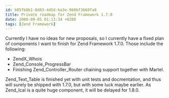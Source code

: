 ```yaml
---
id: b85fb8b1-8d83-4d5d-ba3e-960bf3660fa8
title: Private roadmap for Zend Framework 1.7.0
date: 2008-09-05 01:13:34 +0200
tags: [Zend Framework]
---
```


Currently I have no ideas for new proposals, so I currently have a fixed plan of components I want to finish for Zend Framework 1.7.0. Those include the following:

- ZendX_Whois
- Zend_Console_ProgressBar
- Finishing Zend_Controller_Router chaining support together with Martel.

Zend_Text_Table is finished yet with unit tests and docmentation, and thus will surely be shipped with 1.7.0, but with some luck maybe earlier. As Zend_Ical is a quite huge component, it will be delayed for 1.8.0.